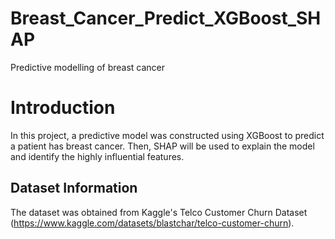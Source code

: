 # Breast_Cancer_Predict_XGBoost_SHAP
Predictive modelling of breast cancer

# Introduction
In this project, a predictive model was constructed using XGBoost to predict a patient has breast cancer. Then, SHAP will be used to explain the model and identify the highly influential features.

## Dataset Information
The dataset was obtained from Kaggle's Telco Customer Churn Dataset (https://www.kaggle.com/datasets/blastchar/telco-customer-churn). 
